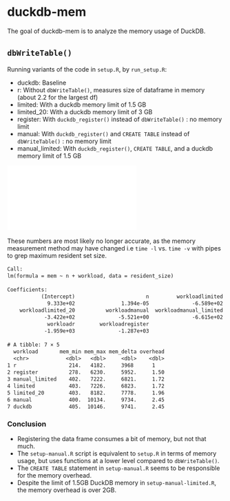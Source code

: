 
<!-- README.md is generated from README.Rmd. Please edit that file -->

# duckdb-mem

<!-- badges: start -->
<!-- badges: end -->

The goal of duckdb-mem is to analyze the memory usage of DuckDB.

## `dbWriteTable()`

Running variants of the code in `setup.R`, by `run_setup.R`:

- duckdb: Baseline
- r: Without `dbWriteTable()`, measures size of dataframe in memory (about 2.2 for the largest df)
- limited: With a duckdb memory limit of 1.5 GB
- limited_20: With a duckdb memory limit of 3 GB
- register: With `duckdb_register()` instead of `dbWriteTable()` : no memory limit
- manual: With `duckdb_register()` and `CREATE TABLE` instead of
  `dbWriteTable()` : no memory limit
- manual_limited: With `duckdb_register()`, `CREATE TABLE`, and a duckdb
  memory limit of 1.5 GB

![](Rplots.pdf)<!-- -->

These numbers are most likely no longer accurate, as the memory measurement method may have changed 
i.e `time -l` vs. `time -v` with pipes to grep maximum resident set size.
```
Call:
lm(formula = mem ~ n + workload, data = resident_size)

Coefficients:
           (Intercept)                       n         workloadlimited
             9.333e+02               1.394e-05              -6.589e+02
    workloadlimited_20          workloadmanual  workloadmanual_limited
            -3.422e+02              -5.521e+00              -6.615e+02
             workloadr        workloadregister
            -1.959e+03              -1.287e+03

# A tibble: 7 × 5
  workload       mem_min mem_max mem_delta overhead
  <chr>            <dbl>   <dbl>     <dbl>    <dbl>
1 r                 214.   4182.     3968      1
2 register          278.   6230.     5952.     1.50
3 manual_limited    402.   7222.     6821.     1.72
4 limited           403.   7226.     6823.     1.72
5 limited_20        403.   8182.     7778.     1.96
6 manual            400.  10134.     9734.     2.45
7 duckdb            405.  10146.     9741.     2.45
```
### Conclusion

- Registering the data frame consumes a bit of memory, but not that
  much.
- The `setup-manual.R` script is equivalent to `setup.R` in terms of
  memory usage, but uses functions at a lower level compared to
  `dbWriteTable()`.
- The `CREATE TABLE` statement in `setup-manual.R` seems to be
  responsible for the memory overhead.
- Despite the limit of 1.5GB DuckDB memory in `setup-manual-limited.R`,
  the memory overhead is over 2GB.



